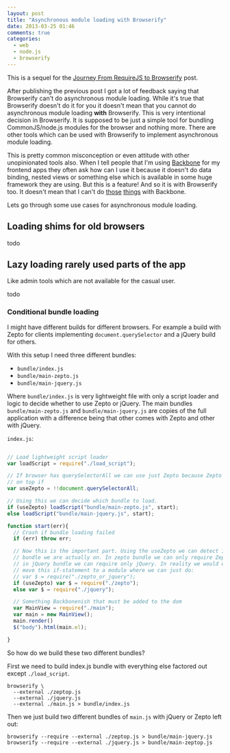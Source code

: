 ```yaml
---
layout: post
title: "Asynchronous module loading with Browserify"
date: 2013-03-25 01:46
comments: true
categories:
  - web
  - node.js
  - browserify
---
```


This is a sequel for the [Journey From RequireJS to Browserify][] post.

After publishing the previous post I got a lot of feedback saying that
Browserify can't do asynchronous module loading. While it's true that
Browserify doesn't do it for you it doesn't mean that you cannot do
asynchronous module loading **with** Browserify. This is very intentional
decision in Browserify. It is supposed to be just a simple tool for bundling
CommonJS/node.js modules for the browser and nothing more. There are other
tools which can be used with Browserify to implement asynchronous module
loading.


<!-- more -->

This is pretty common misconception or even attitude with other unopinionated
tools also. When I tell people that I'm using [Backbone][] for my frontend apps
they often ask how can I use it because it doesn't do data binding, nested
views or something else which is available in some huge framework they are
using. But this is a feature! And so it is with Browserify too. It doesn't mean
that I can't do [those][rivetsjs] [things][viewmaster] with Backbone.


Lets go through some use cases for asynchronous module loading.

## Loading shims for old browsers

todo

## Lazy loading rarely used parts of the app

Like admin tools which are not available for the casual user.

todo

### Conditional bundle loading

I might have different builds for different browsers. For example a build with
Zepto for clients implementing `document.querySelector` and a jQuery build for
others.

With this setup I need three different bundles:

  - `bundle/index.js`
  - `bundle/main-zepto.js`
  - `bundle/main-jquery.js`

Where `bundle/index.js` is very lightweight file with only a script loader and
logic to decide whether to use Zepto or jQuery. The main bundles
`bundle/main-zepto.js` and `bundle/main-jquery.js` are copies of the full
application with a difference being that other comes with Zepto and other
with jQuery.

`index.js`:

```javascript

// Load lightweight script loader
var loadScript = require("./load_script");

// If browser has querySelectorAll we can use just Zepto because Zepto builds
// on top if
var useZepto = !!document.querySelectorAll;

// Using this we can decide which bundle to load.
if (useZepto) loadScript("bundle/main-zepto.js", start);
else loadScript("bundle/main-jquery.js", start);

function start(err){
  // Crash if bundle loading failed
  if (err) throw err;

  // Now this is the important part. Using the useZepto we can detect in which
  // bundle we are actually on. In zepto bundle we can only require Zepto and
  // in jQuery bundle we can require only jQuery. In reality we would want to
  // move this if-statement to a module where we can just do:
  // var $ = require("./zepto_or_jquery");
  if (useZepto) var $ = require("./zepto");
  else var $ = require("./jquery");

  // Something Backbonenish that must be added to the dom
  var MainView = require("./main");
  var main = new MainView();
  main.render()
  $("body").html(main.el);

}

```

So how do we build these two different bundles?

First we need to build index.js bundle with everything else factored out except
`./load_script`.

```
browserify \
  --external ./zeptop.js
  --external ./jquery.js
  --external ./main.js > bundle/index.js
```

Then we just build two different bundles of `main.js` with jQuery or Zepto left
out:


```
browserify --require --external ./zeptop.js > bundle/main-jquery.js
browserify --require --external ./jquery.js > bundle/main-zeptop.js
```




[Journey From RequireJS to Browserify]: http://esa-matti.suuronen.org/blog/2013/03/22/journey-from-requirejs-to-browserify/
[Backbone]: http://backbonejs.org/
[rivetsjs]: http://rivetsjs.com/
[viewmaster]: http://epeli.github.com/backbone.viewmaster/
